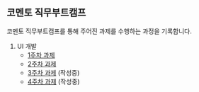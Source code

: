 ## 코멘토 직무부트캠프


코멘토 직무부트캠프를 통해 주어진 과제를 수행하는 과정을 기록합니다.

1. UI 개발
    - [1주차 과제](https://github.com/jelloruby/comento/tree/1_comento_UI%EA%B0%9C%EB%B0%9C/1_UI%EA%B0%9C%EB%B0%9C/1%EC%A3%BC%EC%B0%A8)  
    - [2주차 과제](https://github.com/jelloruby/comento/tree/1_comento_UI%EA%B0%9C%EB%B0%9C/1_UI%EA%B0%9C%EB%B0%9C/2%EC%A3%BC%EC%B0%A8)
    - [3주차 과제](https://github.com/jelloruby/comento/tree/1_comento_UI%EA%B0%9C%EB%B0%9C/1_UI%EA%B0%9C%EB%B0%9C/3%EC%A3%BC%EC%B0%A8) (작성중)
    - [4주차 과제](https://github.com/jelloruby/comento/tree/main/1_UI%EA%B0%9C%EB%B0%9C/4%EC%A3%BC%EC%B0%A8) (작성중)
